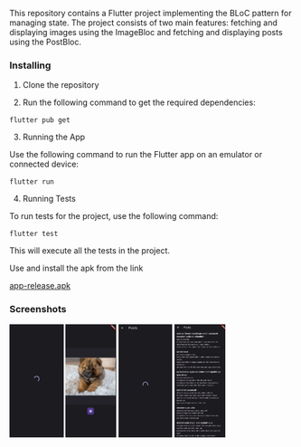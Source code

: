 This repository contains a Flutter project implementing the BLoC pattern for managing state. The project consists of two main features: fetching and displaying images using the ImageBloc and fetching and displaying posts using the PostBloc.

### Installing

1. Clone the repository

2. Run the following command to get the required dependencies:

```
flutter pub get
```


3. Running the App

Use the following command to run the Flutter app on an emulator or connected device:

```
flutter run
```

4. Running Tests

To run tests for the project, use the following command:


```
flutter test
```

This will execute all the tests in the project.

Use and install the apk from the link


[app-release.apk
](https://drive.google.com/file/d/1U5en7adbldDhs5b6yUo5drpOM07_CRQ1/view?usp=sharing)

### Screenshots

<img src="screenshots/1.jpg" height="200">
<img src="screenshots/2.jpg" height="200">
<img src="screenshots/3.jpg" height="200">
<img src="screenshots/4.jpg" height="200">
